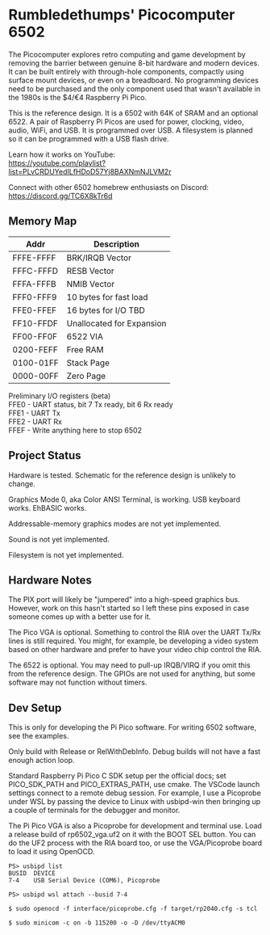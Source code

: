 # Rumbledethumps' Picocomputer 6502

The Picocomputer explores retro computing and game development by removing the barrier between genuine 8-bit hardware and modern devices. It can be built entirely with through-hole components, compactly using surface mount devices, or even on a breadboard. No programming devices need to be purchased and the only component used that wasn't available in the 1980s is the $4/€4 Raspberry Pi Pico.

This is the reference design. It is a 6502 with 64K of SRAM and an optional 6522. A pair of Raspberry Pi Picos are used for power, clocking, video, audio, WiFi, and USB. It is programmed over USB. A filesystem is planned so it can be programmed with a USB flash drive.

Learn how it works on YouTube:<br>
https://youtube.com/playlist?list=PLvCRDUYedILfHDoD57Yj8BAXNmNJLVM2r

Connect with other 6502 homebrew enthusiasts on Discord:<br>
https://discord.gg/TC6X8kTr6d

## Memory Map

| Addr | Description
| - | -
| FFFE-FFFF | BRK/IRQB Vector
| FFFC-FFFD | RESB Vector
| FFFA-FFFB | NMIB Vector
| FFF0-FFF9 | 10 bytes for fast load
| FFE0-FFEF | 16 bytes for I/O TBD
| FF10-FFDF | Unallocated for Expansion
| FF00-FF0F | 6522 VIA
| 0200-FEFF | Free RAM
| 0100-01FF | Stack Page
| 0000-00FF | Zero Page

Preliminary I/O registers (beta)<br>
FFE0 - UART status, bit 7 Tx ready, bit 6 Rx ready<br>
FFE1 - UART Tx<br>
FFE2 - UART Rx<br>
FFEF - Write anything here to stop 6502<br>

## Project Status

Hardware is tested. Schematic for the reference design is unlikely to change.

Graphics Mode 0, aka Color ANSI Terminal, is working. USB keyboard works. EhBASIC works.

Addressable-memory graphics modes are not yet implemented.

Sound is not yet implemented.

Filesystem is not yet implemented.

## Hardware Notes

The PIX port will likely be "jumpered" into a high-speed graphics bus. However, work on this hasn't started so I left these pins exposed in case someone comes up with a better use for it.

The Pico VGA is optional. Something to control the RIA over the UART Tx/Rx lines is still required. You might, for example, be developing a video system based on other hardware and prefer to have your video chip control the RIA.

The 6522 is optional. You may need to pull-up IRQB/VIRQ if you omit this from the reference design. The GPIOs are not used for anything, but some software may not function without timers.

## Dev Setup

This is only for developing the Pi Pico software. For writing 6502 software, see the examples.

Only build with Release or RelWithDebInfo. Debug builds will not have a fast enough action loop.

Standard Raspberry Pi Pico C SDK setup per the official docs; set PICO_SDK_PATH and PICO_EXTRAS_PATH, use cmake. The VSCode launch settings connect to a remote debug session. For example, I use a Picoprobe under WSL by passing the device to Linux with usbipd-win then bringing up a couple of terminals for the debugger and monitor.

The Pi Pico VGA is also a Picoprobe for development and terminal use. Load a release build of rp6502_vga.uf2 on it with the BOOT SEL button. You can do the UF2 process with the RIA board too, or use the VGA/Picoprobe board to load it using OpenOCD.

```
PS> usbipd list
BUSID  DEVICE
7-4    USB Serial Device (COM6), Picoprobe

PS> usbipd wsl attach --busid 7-4
```
```
$ sudo openocd -f interface/picoprobe.cfg -f target/rp2040.cfg -s tcl
```
```
$ sudo minicom -c on -b 115200 -o -D /dev/ttyACM0
```
